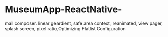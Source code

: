 # MuseumApp-ReactNative-

mail composer. linear geardient, safe area context, reanimated, view pager, splash screen, pixel ratio,Optimizing Flatlist Configuration
